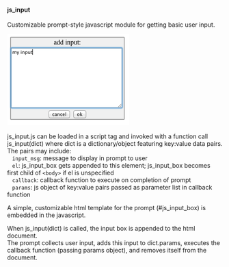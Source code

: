 <h4>js_input</h4>

Customizable prompt-style javascript module for getting basic user input. 

![js_input_box](https://github.com/markedwinharvey/js_input/blob/master/media/js_input_graphic.png)

js_input.js can be loaded in a script tag and invoked with a function call js_input(dict) where
dict is a dictionary/object featuring key:value data pairs. 
<br>
The pairs may include:
	<br>
&nbsp;&nbsp;	`input_msg`:	message to display in prompt to user
	<br>
&nbsp;&nbsp;	`el`:			js_input_box gets appended to this element; js_input_box becomes first child of `<body>` if el is unspecified
	<br>
&nbsp;&nbsp;	`callback`:	callback function to execute on completion of prompt
	<br>
&nbsp;&nbsp;	`params`:		js object of key:value pairs passed as parameter list in callback function
	
A simple, customizable html template for the prompt (#js_input_box) is embedded in the javascript. 

When js_input(dict) is called, the input box is appended to the html document. 
<br>
The prompt collects user input, adds this input to dict.params, 
executes the callback function (passing params object),
and removes itself from the document. 